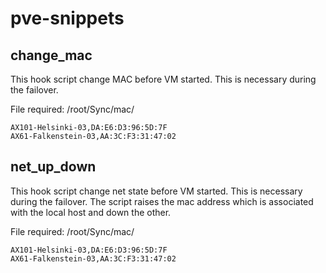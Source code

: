 # pve-snippets

## change_mac
This hook script change MAC before VM started. This is necessary during the failover.

File required: /root/Sync/mac/<vmid>
```
AX101-Helsinki-03,DA:E6:D3:96:5D:7F
AX61-Falkenstein-03,AA:3C:F3:31:47:02
```
## net_up_down
This hook script change net state before VM started. This is necessary during the failover.
The script raises the mac address which is associated with the local host and down the other.
  
File required: /root/Sync/mac/<vmid>
```
AX101-Helsinki-03,DA:E6:D3:96:5D:7F
AX61-Falkenstein-03,AA:3C:F3:31:47:02
```
